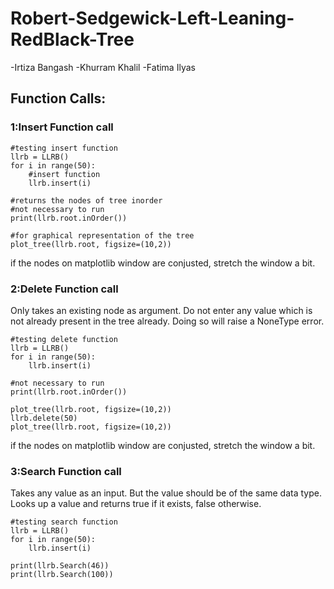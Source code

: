# Robert-Sedgewick-Left-Leaning-RedBlack-Tree
-Irtiza Bangash 
-Khurram Khalil 
-Fatima Ilyas
## Function Calls:

### 1:Insert Function call

```
#testing insert function
llrb = LLRB()
for i in range(50):
    #insert function
    llrb.insert(i)
    
#returns the nodes of tree inorder
#not necessary to run
print(llrb.root.inOrder())

#for graphical representation of the tree
plot_tree(llrb.root, figsize=(10,2))
```
if the nodes on matplotlib window are conjusted, stretch the window a bit.

### 2:Delete Function call
Only takes an existing node as argument.
Do not enter any value which is not already present in the tree already. Doing so will raise a NoneType error.
```
#testing delete function
llrb = LLRB()
for i in range(50):
    llrb.insert(i)

#not necessary to run
print(llrb.root.inOrder())

plot_tree(llrb.root, figsize=(10,2))
llrb.delete(50)
plot_tree(llrb.root, figsize=(10,2))
```
if the nodes on matplotlib window are conjusted, stretch the window a bit.

### 3:Search Function call
Takes any value as an input. But the value should be of the same data type.
Looks up a value and returns true if it exists, false otherwise.
```
#testing search function
llrb = LLRB()
for i in range(50):
    llrb.insert(i)

print(llrb.Search(46))
print(llrb.Search(100))
```
